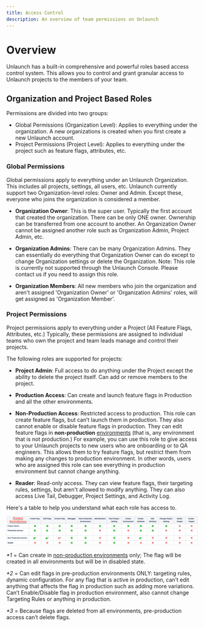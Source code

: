 ```yaml
---
title: Access Control
description: An overview of team permissions on Unlaunch
---
```


# Overview

Unlaunch has a built-in comprehensive and powerful roles based access control system. This allows you to control and grant granular access to Unlaunch projects to the members of your team.

## Organization and Project Based Roles

Permissions are divided into two groups:

- Global Permissions (Organization Level): Applies to everything under the organization. A new organizations is created when you first create a new Unlaunch account.
- Project Permissions (Project Level): Applies to everything under the project such as feature flags, attributes, etc.

### Global Permissions

Global permissions apply to everything under an Unlaunch Organization. This includes all projects, settings, all users, etc. Unlaunch currently support two Organization-level roles: Owner and Admin. Except these, everyone who joins the organization is considered a member.

- **Organization Owner**: This is the super user. Typically the first account that created the organization. There can be only ONE owner. Ownership can be transferred from one account to another. An Organization Owner cannot be assigned another role such as Organization Admin, Project Admin, etc.

- **Organization Admins**: There can be many Organization Admins. They can essentially do everything that Organization Owner can do except to change Organization settings or delete the Organization. Note: This role is currently not supported through the Unlaunch Console. Please contact us if you need to assign this role.

- **Organization Members**: All new members who join the organization and aren't assigned 'Organization Owner' or 'Organization Admins' roles, will get assigned as 'Organization Member'.

### Project Permissions

Project permissions apply to everything under a Project (All Feature Flags, Attributes, etc.) Typically, these permissions are assigned to individual teams who own the project and team leads manage and control their projects.

The following roles are supported for projects:

- **Project Admin**: Full access to do anything under the Project except the ability to delete the project itself. Can add or remove members to the project.

- **Production Access**: Can create and launch feature flags in Production and all the other environments.

- **Non-Production Access**: Restricted access to production. This role can create feature flags, but can’t launch them in production. They also cannot enable or disable feature flags in production. They can edit feature flags in **non-production** [environments](../features/projects-and-environments#production-vs-non-production-environments) (that is, any environment that is not production.) For example, you can use this role to give access to your Unlaunch projects to new users who are onboarding or to QA engineers. This allows them to try feature flags, but restrict them from making any changes to production environment. In other words, users who are assigned this role can see everything in production environment but cannot change anything.

- **Reader**: Read-only access. They can view feature flags, their targeting rules, settings, but aren't allowed to modify anything. They can also access Live Tail, Debugger, Project Settings, and Activity Log.

Here's a table to help you understand what each role has access to.

<div class="justify-content-center">
    <img src="/assets/img/project-permissions.png" alt="project permissions table"/>
</div>

_*1_ = Can create in [non-production environments](../features/projects-and-environments#production-vs-non-production-environments) only; The flag will be created in all environments but will be in disabled state.

_*2_ = Can edit flags in pre-production environments ONLY: targeting rules, dynamic configuration. For any flag that is active in production, can’t edit anything that affects the flag in production such as adding more variations. Can’t Enable/Disable flag in production environment, also cannot change Targeting Rules or anything in production.

_*3_ = Because flags are deleted from all environments, pre-production access can’t delete flags.